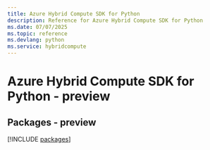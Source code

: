 ```yaml
---
title: Azure Hybrid Compute SDK for Python
description: Reference for Azure Hybrid Compute SDK for Python
ms.date: 07/07/2025
ms.topic: reference
ms.devlang: python
ms.service: hybridcompute
---
```

# Azure Hybrid Compute SDK for Python - preview
## Packages - preview
[!INCLUDE [packages](hybrid-compute-index.md)]